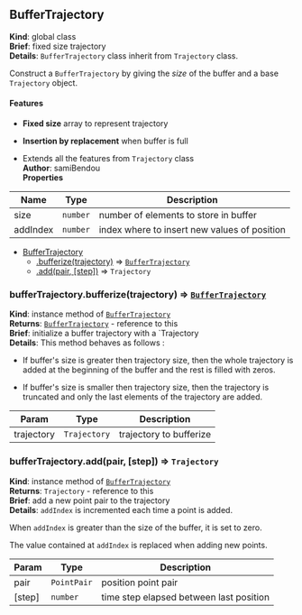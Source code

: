 <a name="BufferTrajectory"></a>

## BufferTrajectory
**Kind**: global class  
**Brief**: fixed size trajectory  
**Details**: `BufferTrajectory` class inherit from `Trajectory` class.

Construct a `BufferTrajectory` by giving the _size_ of the buffer and a base `Trajectory` object.

#### Features

- **Fixed size** array to represent trajectory

- **Insertion by replacement** when buffer is full

- Extends all the features from `Trajectory` class  
**Author**: samiBendou  
**Properties**

| Name | Type | Description |
| --- | --- | --- |
| size | <code>number</code> | number of elements to store in buffer |
| addIndex | <code>number</code> | index where to insert new values of position |


* [BufferTrajectory](#BufferTrajectory)
    * [.bufferize(trajectory)](#BufferTrajectory+bufferize) ⇒ [<code>BufferTrajectory</code>](#BufferTrajectory)
    * [.add(pair, [step])](#BufferTrajectory+add) ⇒ <code>Trajectory</code>

<a name="BufferTrajectory+bufferize"></a>

### bufferTrajectory.bufferize(trajectory) ⇒ [<code>BufferTrajectory</code>](#BufferTrajectory)
**Kind**: instance method of [<code>BufferTrajectory</code>](#BufferTrajectory)  
**Returns**: [<code>BufferTrajectory</code>](#BufferTrajectory) - reference to this  
**Brief**: initialize a buffer trajectory with a `Trajectory  
**Details**: This method behaves as follows :
- If buffer's size is greater then trajectory size, then the whole
trajectory is added at the beginning of the buffer and the rest is filled with zeros.

- If buffer's size is smaller then trajectory size, then the trajectory is
truncated and only the last elements of the trajectory are added.  

| Param | Type | Description |
| --- | --- | --- |
| trajectory | <code>Trajectory</code> | trajectory to bufferize |

<a name="BufferTrajectory+add"></a>

### bufferTrajectory.add(pair, [step]) ⇒ <code>Trajectory</code>
**Kind**: instance method of [<code>BufferTrajectory</code>](#BufferTrajectory)  
**Returns**: <code>Trajectory</code> - reference to this  
**Brief**: add a new point pair to the trajectory  
**Details**: `addIndex` is incremented each time a point is added.

When `addIndex` is greater than the size of the buffer, it is set to zero.

The value contained at `addIndex` is replaced when adding new points.  

| Param | Type | Description |
| --- | --- | --- |
| pair | <code>PointPair</code> | position point pair |
| [step] | <code>number</code> | time step elapsed between last position |

